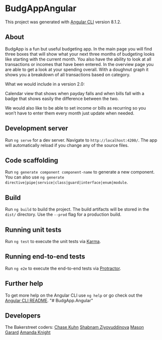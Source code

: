 # BudgAppAngular

This project was generated with [Angular CLI](https://github.com/angular/angular-cli) version 8.1.2.


## About
BudgApp is a fun but useful budgeting app. In the main page you will find three boxes that will show what your next three months of budgeting looks like starting with the current month. You also have the ability to look at all transactions or incomes that have been entered. In the overview page you are able to get a look at your spending overall. With a doughnut graph it shows you a breakdown of all transactions based on category. 

What we would include in a version 2.0: 

Calendar view that shows when payday falls and when bills fall with a badge that shows easily the difference between the two. 

We would also like to be able to set income or bills as recurring so you won’t have to enter them every month just update when needed. 


## Development server

Run `ng serve` for a dev server. Navigate to `http://localhost:4200/`. The app will automatically reload if you change any of the source files.

## Code scaffolding

Run `ng generate component component-name` to generate a new component. You can also use `ng generate directive|pipe|service|class|guard|interface|enum|module`.

## Build

Run `ng build` to build the project. The build artifacts will be stored in the `dist/` directory. Use the `--prod` flag for a production build.

## Running unit tests

Run `ng test` to execute the unit tests via [Karma](https://karma-runner.github.io).

## Running end-to-end tests

Run `ng e2e` to execute the end-to-end tests via [Protractor](http://www.protractortest.org/).

## Further help

To get more help on the Angular CLI use `ng help` or go check out the [Angular CLI README](https://github.com/angular/angular-cli/blob/master/README.md).
"# BudgApp.Angular" 

## Developers 
The Bakerstreet coders: 
[Chase Kuhn](https://chase00.github.io/)
[Shabnam Ziyovuddinova](https://shabnamz.github.io)
[Mason Garard](#) 
[Amanda Knight](https://aknight9255.github.io/) 

